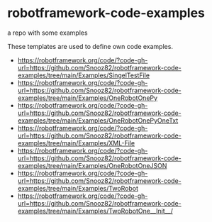 # robotframework-code-examples
a repo with some examples


These templates are used to define own code examples.

- https://robotframework.org/code/?code-gh-url=https://github.com/Snooz82/robotframework-code-examples/tree/main/Examples/SingelTestFile
- https://robotframework.org/code/?code-gh-url=https://github.com/Snooz82/robotframework-code-examples/tree/main/Examples/OneRobotOnePy
- https://robotframework.org/code/?code-gh-url=https://github.com/Snooz82/robotframework-code-examples/tree/main/Examples/OneRobotOnePyOneTxt
- https://robotframework.org/code/?code-gh-url=https://github.com/Snooz82/robotframework-code-examples/tree/main/Examples/XML-File
- https://robotframework.org/code/?code-gh-url=https://github.com/Snooz82/robotframework-code-examples/tree/main/Examples/OneRobotOneJSON
- https://robotframework.org/code/?code-gh-url=https://github.com/Snooz82/robotframework-code-examples/tree/main/Examples/TwoRobot
- https://robotframework.org/code/?code-gh-url=https://github.com/Snooz82/robotframework-code-examples/tree/main/Examples/TwoRobotOne__Init__/
